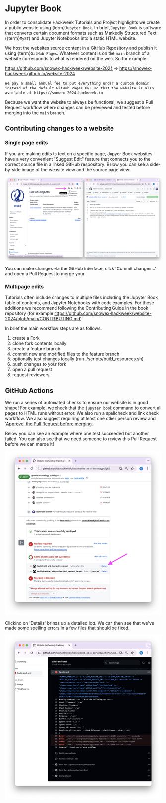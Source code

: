 # Jupyter Book

In order to consolidate Hackweek Tutorials and Project highlights we create a public website using {term}`Jupyter Book`. In brief, `Jupyter Book` is software that converts certain document formats such as Markedly Structured Text ({term}`MyST`) and Jupyter Notebooks into a static HTML website.

We host the websites source content in a GitHub Repository and publish it using {term}`GitHub Pages`. Whatever content is on the `main` branch of a website corresponds to what is rendered on the web. So for example:

https://github.com/snowex-hackweek/website-2024 -> https://snowex-hackweek.github.io/website-2024

```{note}
We pay a small annual fee to put everything under a custom domain instead of the default GitHub Pages URL so that the website is also available at https://snowex-2024.hackweek.io
```

Because we want the website to always be functional, we suggest a Pull Request workflow where changes can be previewed and tested before merging into the `main` branch.


## Contributing changes to a website

### Single page edits

If you are making edits to text on a specific page, Jupyer Book websites have a very convenient "Suggest Edit" feature that connects you to the correct source file in a linked GitHub respository. Below you can see a side-by-side image of the website view and the source page view:

![suggest edit](../../images/suggest-edit-side-by-side.png)

You can make changes via the GitHub interface, click 'Commit changes...' and open a Pull Request to merge your

### Multipage edits

Tutorials often include changes to multiple files including the Jupyter Book table of contents, and Jupyter Notebooks with code examples. For these additions we recommend following the Contributing Guide in the book repository (for example https://github.com/snowex-hackweek/website-2024/blob/main/CONTRIBUTING.md)

In brief the main workflow steps are as follows:

1. create a Fork
1. clone fork contents locally
1. create a feature branch
1. commit new and modified files to the feature branch
1. optionally test changes locally (run ./scripts/build_resources.sh)
1. push changes to your fork
1. open a pull request
1. request reviewers

## GitHub Actions

We run a series of automated checks to ensure our website is in good shape! For example, we check that the `jupyter book` command to convert all pages to HTML runs without error. We also run a spellcheck and link check workflow. We also suggest requiring at least one other person review and ['Approve' the Pull Request before merging](https://docs.github.com/en/pull-requests/collaborating-with-pull-requests/reviewing-changes-in-pull-requests/approving-a-pull-request-with-required-reviews).


Below you can see an example where one test succeeded but another failed. You can also see that we need someone to review this Pull Request before we can merge it!

![suggest edit](../../images/github-actions-checks.png)

Clicking on 'Details' brings up a detailed log. We can then see that we've made some spelling errors in a few files that should be fixed.

![suggest edit](../../images/github-actions-details.png)
